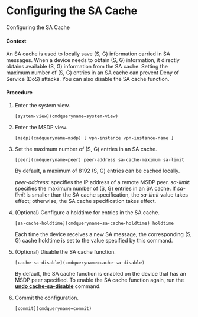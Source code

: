 Configuring the SA Cache
========================

Configuring the SA Cache

#### Context

An SA cache is used to locally save (S, G) information carried in SA messages. When a device needs to obtain (S, G) information, it directly obtains available (S, G) information from the SA cache. Setting the maximum number of (S, G) entries in an SA cache can prevent Deny of Service (DoS) attacks. You can also disable the SA cache function.


#### Procedure

1. Enter the system view.
   
   
   ```
   [system-view](cmdqueryname=system-view)
   ```
2. Enter the MSDP view.
   
   
   ```
   [msdp](cmdqueryname=msdp) [ vpn-instance vpn-instance-name ]
   ```
3. Set the maximum number of (S, G) entries in an SA cache.
   
   
   ```
   [peer](cmdqueryname=peer) peer-address sa-cache-maximum sa-limit
   ```
   
   By default, a maximum of 8192 (S, G) entries can be cached locally.
   
   *peer-address*: specifies the IP address of a remote MSDP peer. *sa-limit*: specifies the maximum number of (S, G) entries in an SA cache. If *sa-limit* is smaller than the SA cache specification, the *sa-limit* value takes effect; otherwise, the SA cache specification takes effect.
4. (Optional) Configure a holdtime for entries in the SA cache.
   
   
   ```
   [sa-cache-holdtime](cmdqueryname=sa-cache-holdtime) holdtime
   ```
   
   Each time the device receives a new SA message, the corresponding (S, G) cache holdtime is set to the value specified by this command.
5. (Optional) Disable the SA cache function.
   
   
   ```
   [cache-sa-disable](cmdqueryname=cache-sa-disable)
   ```
   
   
   
   By default, the SA cache function is enabled on the device that has an MSDP peer specified. To enable the SA cache function again, run the [**undo cache-sa-disable**](cmdqueryname=undo+cache-sa-disable) command.
6. Commit the configuration.
   
   
   ```
   [commit](cmdqueryname=commit)
   ```